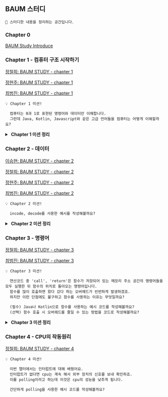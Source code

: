 ## BAUM 스터디

```
👋 스터디한 내용을 정리하는 공간입니다.
```


### Chapter 0

[BAUM Study Introduce](Introduce.MD)

### Chapter 1 - 컴퓨터 구조 시작하기

[정철희: BAUM STUDY - chapter 1](chapter1%2Fstudy%2F%EC%A0%95%EC%B2%A0%ED%9D%AC-chapter1.MD)

[정현주: BAUM STUDY - chapter 1]()

[최범진: BAUM STUDY - chapter 1]()

```
💡 Chapter 1 미션!

  컴퓨터는 0과 1로 표현된 명령어와 데이터만 이해합니다.
  그런데 Java, Kotlin, Javascript와 같은 고급 언어들을 컴퓨터는 어떻게 이해할까요?
```

<details>
<summary><b>️ Chapter 1 미션 정리</b></summary>

[최범진: BAUM STUDY - chapter 1 미션]()

[정철희: BAUM STUDY - chapter 1 미션](chapter1%2Fmission%2F%EC%A0%95%EC%B2%A0%ED%9D%AC-chapter1-mission.MD)
</details>

### Chapter 2 - 데이터
[이승현: BAUM STUDY - chapter 2]()

[정철희: BAUM STUDY - chapter 2](chapter2%2Fstudy%2F%EC%A0%95%EC%B2%A0%ED%9D%AC-chapter2.MD)

[정현주: BAUM STUDY - chapter 2]()

[최범진: BAUM STUDY - chapter 2](chapter2/study/최범진-chapter2.MD)

```
💡 Chapter 2 미션!

  incode, decode를 사용한 예시를 작성해볼까요?
```

<details>
<summary><b>️ Chapter 2 미션 정리</b></summary>

[정철희: BAUM STUDY - chapter 2 미션](chapter2%2Fmission%2F%EC%A0%95%EC%B2%A0%ED%9D%AC-chapter2-mission.MD)

[정철희: BAUM STUDY - chapter 2 미션](chapter2/mission/최범진-chapter2-mission.MD)
</details>

### Chapter 3 - 명령어

[정철희: BAUM STUDY - chapter 3](chapter3%2Fstudy%2F%EC%A0%95%EC%B2%A0%ED%9D%AC-chapter3.MD)

[최범진: BAUM STUDY - chapter 3](chapter3/study/최범진-chapter3.MD)

```
💡 Chapter 3 미션!

  연산코드 중 'call', 'return'은 함수가 저장되어 있는 메모리 주소 공간의 명령어들을 모두 실행한 뒤 함수의 위치로 돌아오는 명령어입니다.
  함수를 많이 호출하면 왔다 갔다 하는 오버헤드가 빈번하게 발생하겠죠.
  하지만 이런 단점에도 불구하고 함수를 사용하는 이유는 무엇일까요?
  
  (필수) Java나 Kotlin으로 함수를 사용하는 예시 코드를 작성해볼까요? 
  (선택) 함수 호출 시 오버헤드를 줄일 수 있는 방법을 코드로 작성해볼까요? 
```

<details>
<summary><b>️ Chapter 3 미션 정리</b></summary>

[정철희: BAUM STUDY - chapter 3 미션](chapter3%2Fmission%2F%EC%A0%95%EC%B2%A0%ED%9D%AC-chapter3-mission.MD)

[최범진: BAUM STUDY - chapter 3 미션](chapter3/mission/최범진-chapter3-mission.MD)
</details>

### Chapter 4 - CPU의 작동원리

[정철희: BAUM STUDY - chapter 4]()

```
💡 Chapter 4 미션!

  이번 챕터에서는 인터럽트에 대해 배웠어요. 
  인터럽트가 없다면 cpu는 계속 해서 외부 장치의 신호를 보내 확인하죠.
  이를 polling이라고 하는데 이것은 cpu의 성능을 낮추게 됩니다.
  
  간단하게 polling을 사용한 예시 코드를 작성해볼까요?
```